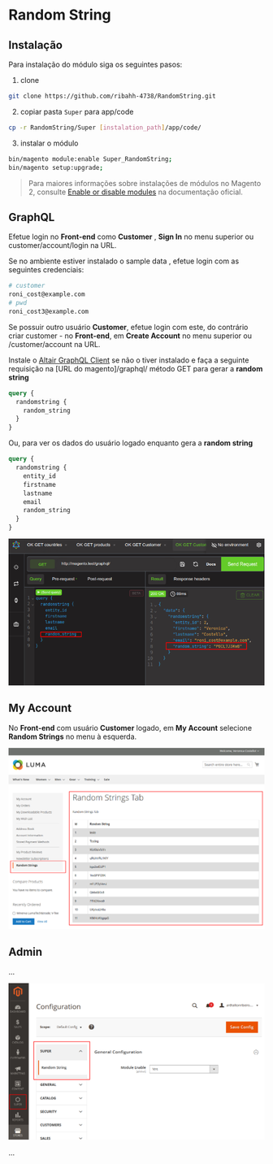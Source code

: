 # Random String

## Instalação

Para instalação  do módulo siga os seguintes pasos:

1. clone

```bash
git clone https://github.com/ribahh-4738/RandomString.git
```

2. copiar pasta `Super` para app/code

```bash
cp -r RandomString/Super [instalation_path]/app/code/
```

3. instalar o módulo

```bash
bin/magento module:enable Super_RandomString;
bin/magento setup:upgrade;
```

>  Para maiores informações sobre instalações de módulos no Magento 2, consulte [Enable or disable modules](https://devdocs.magento.com/guides/v2.4/install-gde/install/cli/install-cli-subcommands-enable.html) na documentação oficial.

## GraphQL

Efetue login no **Front-end** como **Customer** , **Sign In** no menu superior ou customer/account/login na URL.

Se no ambiente estiver instalado o sample data , efetue login com as seguintes credenciais:

```bash
# customer
roni_cost@example.com
# pwd
roni_cost3@example.com
```

Se possuir outro usuário **Customer**, efetue login com este, do contrário criar customer - no **Front-end**, em **Create Account** no menu superior ou /customer/account na URL.

Instale o [Altair GraphQL Client](https://chromewebstore.google.com/detail/flnheeellpciglgpaodhkhmapeljopja) se não o tiver instalado e faça a seguinte requisição na [URL do magento]/graphql/ método GET para gerar a **random string**

```graphql
query {
  randomstring {
    random_string
  }
}
```

Ou, para ver os dados do usuário logado enquanto gera a **random string**

```graphql
query {
  randomstring {
    entity_id
    firstname
    lastname
    email
    random_string
  }
}
```

![](./1-Altair.png)

## My Account

No **Front-end** com usuário **Customer** logado, em **My Account** selecione  **Random Strings** no menu à esquerda.

![](./2-My-Account.png)

## Admin 

...

![](./3-Admin-Configuration.png)

...